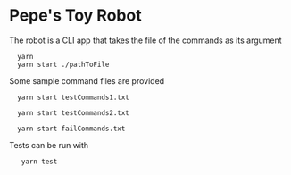 # Pepe's Toy Robot

The robot is a CLI app that takes the file of the commands as its argument

```
  yarn
  yarn start ./pathToFile
```

Some sample command files are provided

```
  yarn start testCommands1.txt
```

```
  yarn start testCommands2.txt
```

```
  yarn start failCommands.txt
```

Tests can be run with

```
   yarn test
```
